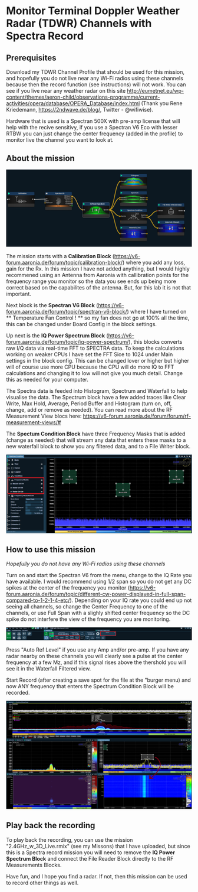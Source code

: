 # Monitor Terminal Doppler Weather Radar (TDWR) Channels with Spectra Record

## Prerequisites 

Download my TDWR Channel Profile that should be used for this mission, and hopefully you do not live near any Wi-Fi radios using these channels because then the record function (see instructions) will not work. You can see if you live near any weather radar on this site http://eumetnet.eu/wp-content/themes/aeron-child/observations-programme/current-activities/opera/database/OPERA_Database/index.html (Thank you Rene Kriedemann, https://2ndwave.de/blog/, Twitter - @wifiwise).

Hardware that is used is a Spectran 500X with pre-amp license that will help with the recive sensitivy, if you use a Spectran V6 Eco with lesser RTBW you can just change the center frequency (added in the profile) to monitor live the channel you want to look at.

## About the mission

![TDWR-Spectra_record_mission](https://github.com/KjetilTeigen/RTSA_Wi-Fi_Missions/blob/main/missions/TDWR_Mission/block_diagram.png)

The mission starts with a **Calibration Block** (https://v6-forum.aaronia.de/forum/topic/calibration-block/) where you add any loss, gain for the Rx. In this mission I have not added anything, but I would highly recommened using an Antenna from Aaronia with callibration points for the frequency range you monitor so the data you see ends up being more correct based on the capabilites of the antenna. But, for this lab it is not that important.

Next block is the **Spectran V6 Block** (https://v6-forum.aaronia.de/forum/topic/spectran-v6-block/) where I have turned on ** Temperature Fan Control ! ** so my fan does not go at 100% all the time, this can be changed under Board Config in the block settings. 

Up next is the **IQ Power Spectrum Block** (https://v6-forum.aaronia.de/forum/topic/iq-power-spectrum/), this blocks converts raw I/Q data via real-time FFT to SPECTRA data.
To keep the calculations working on weaker CPUs I have set the FFT Sice to 1024 under Main settings in the block config. This can be changed lover or higher but higher will of course use more CPU because the CPU will do more IQ to FFT calculations and changing it to low will not give you much detail. Change this as needed for your computer.

The Spectra data is feeded into Histogram, Spectrum and Waterfall to help visualise the data. The Spectrum block have a few added traces like Clear Write, Max Hold, Average, Period Buffer and Histogram (turn on, off, change, add or remove as needed). You can read more about the RF Measurement View blocs here: https://v6-forum.aaronia.de/forum/forum/rf-measurement-views/# 

The **Spectum Condition Block** have three Frequency Masks that is added (change as needed) that will stream any data that enters these masks to a new waterfall block to show you any filtered data, and to a File Writer block. 

![Spectrum_TDWR_Condition](https://github.com/KjetilTeigen/RTSA_Wi-Fi_Missions/blob/main/missions/TDWR_Mission/Spectrum_TDWR_Condition.png)

## How to use this mission

_Hopefully you do not have any Wi-Fi radios using these channels_

Turn on and start the Spectran V6 from the menu, change to the IQ Rate you have available. I would recommend using 1/2 span so you do not get any DC spikes at the center of the frequency you monitor (https://v6-forum.aaronia.de/forum/topic/different-cw-power-displayed-in-full-span-compared-to-1-2-1-4-etc/). Depending on your IQ rate you could end up not seeing all channels, so change the Center Frequency to one of the channels, or use Full Span with a slighly shifted center frequency so the DC spike do not interfere the view of the frequency you are monitoring.

![TDWR_grid](https://github.com/KjetilTeigen/RTSA_Wi-Fi_Missions/blob/main/missions/TDWR_Mission/grid.png)

Press "Auto Ref Level" if you use any Amp and/or pre-amp. If you have any radar nearby on these channels you will clearly see a pulse at the center frequency at a few Mz, and if this signal rises above the thershold you will see it in the Waterfall Filtered view. 

Start Record (after creating a save spot for the file at the "burger menu) and now ANY frequency that enters the Spectrum Condition Block will be recorded. 

![TDWR_misson_record](https://github.com/KjetilTeigen/RTSA_Wi-Fi_Missions/blob/main/missions/TDWR_Mission/monitoring_in_action.png)


## Play back the recording

To play back the recording, you can use the mission "2.4GHz_w_3D_Live.rmix" (see my Missons) that I have uploaded, but since this is a Spectra record mission you will need to remove the **IQ Power Spectrum Block** and connect the File Reader Block directly to the RF Measurements Blocks.

Have fun, and I hope you find a radar. If not, then this mission can be used to record other things as well.




